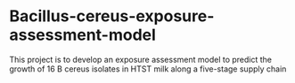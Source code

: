 # Bacillus-cereus-exposure-assessment-model

This project is to develop an exposure assessment model to predict the growth of 16 B cereus isolates in HTST milk along a five-stage supply chain 
